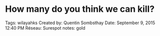# How many do you think we can kill?

Tags: wilayahks
Created by: Quentin Sombsthay
Date: September 9, 2015 12:40 PM
Réseau: Surespot
notes: gold